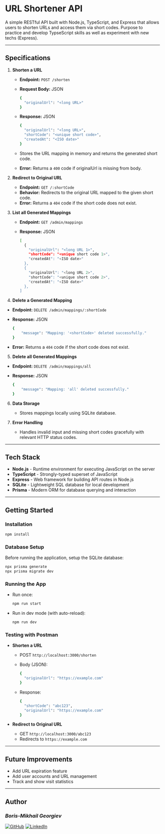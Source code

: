 # URL Shortener API

A simple RESTful API built with Node.js, TypeScript, and Express that allows users to shorten URLs and access them via short codes. Purpose to practice and develop TypseScript skills as well as experiment with new techs (Express).

---

## Specifications

1. **Shorten a URL**
   - **Endpoint:** `POST /shorten`
   - **Request Body:** JSON  

     ```sh
     {
       "originalUrl": "<long URL>"
     }
     ```

   - **Response:** JSON  
     
     ```sh
     {
       "originalUrl": "<long URL>",
       "shortCode": "<unique short code>",
       "createdAt": "<ISO date>"
     }
     ```

   - Stores the URL mapping in memory and returns the generated short code.
   - **Error:** Returns a `400` code if originalUrl is missing from body.

2. **Redirect to Original URL**
   - **Endpoint:** `GET /:shortCode`
   - **Behavior:** Redirects to the original URL mapped to the given short code.
   - **Error:** Returns a `404` code if the short code does not exist.

3. **List all Generated Mappings**
   - **Endpoint:** `GET /admin/mappings`
   - **Response:** JSON  
     
     ```sh
     [
       {
         "originalUrl": "<long URL 1>",
         "shortCode": "<unique short code 1>",
         "createdAt": "<ISO date>"
       },
       {
         "originalUrl": "<long URL 2>",
         "shortCode": "<unique short code 2>",
         "createdAt": "<ISO date>"
       },
     ]
     ```

 4. **Delete a Generated Mapping**
   - **Endpoint:** `DELETE /admin/mappings/:shortCode`
   - **Response:** JSON  
     
     ```sh
     {
         "message": "Mapping: '<shortCode>' deleted successfully."
     }
     ```

   - **Error:** Returns a `404` code if the short code does not exist.

 5. **Delete all Generated Mappings**
   - **Endpoint:** `DELETE /admin/mappings/all`
   - **Response:** JSON  
     
     ```sh
     {
         "message": "Mapping: 'all' deleted successfully."
     }
     ```

6. **Data Storage**
   - Stores mappings locally using SQLite database.

7. **Error Handling**
   - Handles invalid input and missing short codes gracefully with relevant HTTP status codes.

---

## Tech Stack

- **Node.js** - Runtime environment for executing JavaScript on the server
- **TypeScript** - Strongly-typed superset of JavaScript
- **Express** - Web framework for building API routes in Node.js
- **SQLite** - Lightweight SQL database for local development
- **Prisma** - Modern ORM for database querying and interaction

---

## Getting Started

### Installation

```sh
npm install
```

### Database Setup

Before running the application, setup the SQLite database:
```sh
npx prisma generate
npx prisma migrate dev
```

### Running the App

- Run once:
  ```sh
  npm run start
  ```

- Run in dev mode (with auto-reload):
  ```sh
  npm run dev
  ```

### Testing with Postman

- **Shorten a URL**
  - POST `http://localhost:3000/shorten`
  - Body (JSON):
    ```sh
    {
      "originalUrl": "https://example.com"
    }
    ```

  - Response:
    ```sh
    {
      "shortCode": "abc123",
      "originalUrl": "https://example.com"
    }
    ```

- **Redirect to Original URL**
  - GET `http://localhost:3000/abc123`
  - Redirects to `https://example.com`

---

## Future Improvements

- Add URL expiration feature
- Add user accounts and URL management
- Track and show visit statistics

---

## Author


### *Boris-Mikhail Georgiev*

[![GitHub](https://img.shields.io/badge/GitHub-100000?style=for-the-badge&logo=github&logoColor=white)](https://github.com/borismikhail02)
[![LinkedIn](https://img.shields.io/badge/LinkedIn-0A66C2?style=for-the-badge&logo=linkedin&logoColor=white)](https://www.linkedin.com/in/boris-mikhail-georgiev/)